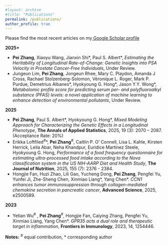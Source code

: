 ```yaml
---
#layout: archive
#title: "Publications"
permalink: /publications/
author_profile: true
---
```


Please find the most recent articles on my<a href="https://scholar.google.com/citations?user=kPMGDoEAAAAJ&hl=en"> Google Scholar profile</a>

<b>2025+</b>
-	**Pei Zhang**, Xiaoyu Wang, Jianxin Shi\*, Paul S. Albert\*, *Estimating the Heritability of Longitudinal Rate-of-Change: Genetic Insights into PSA Velocity in Prostate Cancer-Free Individuals*, Under Review.
-	Jungeun Lim, **Pei Zhang**, Jongeun Rhee, Mary C. Playdon, Amanda J Cross, Rachael Stolzenberg-Solomon, Véronique L. Roger, Mark P. Purdue, Demetrius Albanes\*, Hyokyoung G. Hong\*, Jason Y.Y. Wong\*,   *Metabolomic profile score for predicting serum per- and polyfluoroalkyl substance (PFAS) levels: a novel application of machine learning to enhance detection of environmental pollutants*, Under Review.

<b>2025</b>
-	**Pei Zhang**, Paul S. Albert\*, Hyokyoung G. Hong\*, *Mixed Modeling Approach for Characterizing the Genetic Effects in a Longitudinal Phenotype*, **The Annals of Applied Statistics**, 2025, 19 (3): 2070 – 2087. (Acceptance Rate: 20%)
-	Erikka Loftfiled<sup>#</sup>\*, **Pei Zhang**<sup>#</sup>, Caitlin P. O’ Connell, Lisa L. Kahle, Kirsten Herrick, Leila Abar, Neha Khandpur, Euridice Martinez Steele, Hyokyoung G. Hong, *Performance of a food frequency questionnaire for estimating ultra-processed food intake according to the Nova classification system in the US NIH-AARP Diet and Health Study*, **The Journal of Nutrition**, 2025, 155 (7): 2376 - 2384.
- Hongjie Fan, Huzi Zhao, Lili Gao, Yucheng Dong, **Pei Zhang**, Pengfei Yu, Yunfei Ji, Zhe-Sheng Chen, Xinmiao Liang\*, Yang Chen\*. *CCN1 enhances tumor immunosuppression through collagen-mediated chemokine secretion in pancreatic cancer*, **Advanced Science**, 2025, e2500589.

<b>2023</b>
- Yetian Wu<sup>#</sup> , **Pei Zhang**<sup>#</sup>, Hongjie Fan, Caiying Zhang, Pengfei Yu, Xinmiao Liang, Yang Chen\*. *GPR35 acts a dual role and therapeutic target in inflammation*, **Frontiers in Immunology**, 2023, 14, 1254446.


**Notes:** <sup>#</sup> equal contribution, \* corresponding author 
